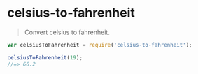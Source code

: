 # celsius-to-fahrenheit

> Convert celsius to fahrenheit.

```js
var celsiusToFahrenheit = require('celsius-to-fahrenheit');

celsiusToFahrenheit(19);
//=> 66.2
```
